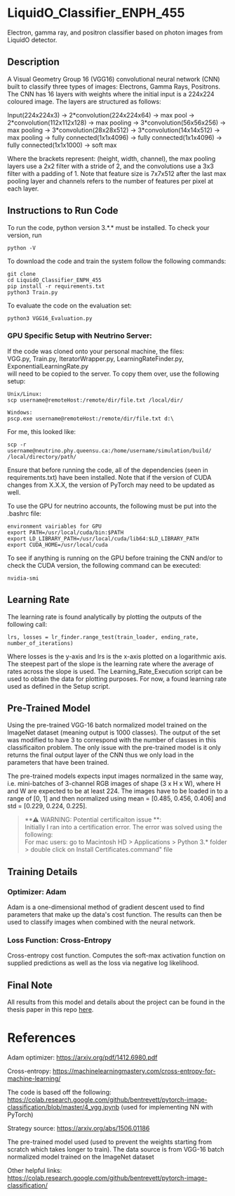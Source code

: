 # LiquidO_Classifier_ENPH_455
Electron, gamma ray, and positron classifier based on photon images from LiquidO detector.

## Description
A Visual Geometry Group 16 (VGG16) convolutional neural network (CNN) built to classify three types of images:
Electrons, Gamma Rays, Positrons. 
The CNN has 16 layers with weights where the initial input is a 224x224 coloured image. The layers are structured as follows:

Input(224x224x3) &rarr; 2\*convolution(224x224x64) &rarr; max pool &rarr; 2\*convolution(112x112x128) &rarr; max pooling &rarr; 3\*convolution(56x56x256) &rarr; max pooling &rarr; 3\*convolution(28x28x512) &rarr; 3\*convolution(14x14x512) &rarr; max pooling &rarr; fully connected(1x1x4096) &rarr; fully connected(1x1x4096) &rarr; fully connected(1x1x1000) &rarr; soft max

Where the brackets represent: (height, width, channel), the max pooling layers use a 2x2 filter with a stride of 2, and the convolutions use a 3x3 filter with a padding of 1. 
Note that feature size is 7x7x512 after the last max pooling layer and channels refers to the number of features per pixel at each layer.


## Instructions to Run Code
To run the code, python version 3.\*.\* must be installed. To check your version, run
```
python -V
```

To download the code and train the system follow the following commands:

```
git clone 
cd LiquidO_Classifier_ENPH_455
pip install -r requirements.txt
python3 Train.py
```

To evaluate the code on the evaluation set:
```
python3 VGG16_Evaluation.py
```

### GPU Specific Setup with Neutrino Server:
If the code was cloned onto your personal machine, the files:  
VGG.py, Train.py, IteratorWrapper.py, LearningRateFinder.py, ExponentialLearningRate.py  
will need to be copied to the server. To copy them over, use the following setup:
```
Unix/Linux:
scp username@remoteHost:/remote/dir/file.txt /local/dir/

Windows:
pscp.exe username@remoteHost:/remote/dir/file.txt d:\
```
For me, this looked like:  
```
scp -r username@neutrino.phy.queensu.ca:/home/username/simulation/build/ /local/directory/path/
```

Ensure that before running the code, all of the dependencies (seen in requirements.txt) have been installed.
Note that if the version of CUDA changes from X.X.X, the version of PyTorch may need to be updated as well.

To use the GPU for neutrino accounts, the following must be put into the .bashrc file:
```
environment vairiables for GPU
export PATH=/usr/local/cuda/bin:$PATH
export LD_LIBRARY_PATH=/usr/local/cuda/lib64:$LD_LIBRARY_PATH
export CUDA_HOME=/usr/local/cuda
```
To see if anything is running on the GPU before training the CNN and/or to check the CUDA version, 
the following command can be executed:
```
nvidia-smi
```
## Learning Rate
The learning rate is found analytically by plotting the outputs of the following call:
```
lrs, losses = lr_finder.range_test(train_loader, ending_rate, number_of_iterations)
```
Where losses is the y-axis and lrs is the x-axis plotted on a logarithmic axis. The steepest part of the slope is the
learning rate where the average of rates across the slope is used.
The Learning_Rate_Execution script can be used to obtain the data for plotting purposes. For now, a found learning rate
used as defined in the Setup script.

## Pre-Trained Model
Using the pre-trained VGG-16 batch normalized model trained on the ImageNet dataset (meaning output is 1000 classes).
The output of the set was modified to have 3 to correspond with the number of classes in this classificaiton problem.
The only issue with the pre-trained model is it only returns the final output layer of the CNN thus we only load in the 
parameters that have been trained.  

The pre-trained models expects input images normalized in the same way, i.e. mini-batches of 3-channel RGB images of 
shape (3 x H x W), where H and W are expected to be at least 224. The images have to be loaded in to a range of [0, 1] 
and then normalized using mean = [0.485, 0.456, 0.406] and std = [0.229, 0.224, 0.225].

> **⚠ WARNING: Potential certificaiton issue **:  
> Initially I ran into a certification error. The error was solved using the following: \
> For mac users: go to Macintosh HD > Applications > Python 3.\* folder > double click on Install Certificates.command" file

## Training Details
### Optimizer: Adam
Adam is a one-dimensional method of gradient descent used to find parameters that make up the data's cost function. The 
results can then be used to classify images when combined with the neural network.

### Loss Function: Cross-Entropy
Cross-entropy cost function. Computes the soft-max activation function on supplied predictions as well as the loss 
via negative log likelihood.

## Final Note
All results from this model and details about the project can be found in the thesis paper in this repo [here](https://github.com/ksinger12/LiquidO_Classifier_ENPH_455/blob/bf3acab91866e55b43fce7505e895704cc386fd8/Classifying%20Particle%20Interactions%20with%20LiquidO%20using%20Deep%20Learning.pdf).

# References
Adam optimizer: 
https://arxiv.org/pdf/1412.6980.pdf

Cross-entropy: 
https://machinelearningmastery.com/cross-entropy-for-machine-learning/

The code is based off the following:
https://colab.research.google.com/github/bentrevett/pytorch-image-classification/blob/master/4_vgg.ipynb (used for implementing NN with PyTorch)

Strategy source:
https://arxiv.org/abs/1506.01186

The pre-trained model used (used to prevent the weights starting from scratch which takes longer to train).
The data source is from VGG-16 batch normalized model trained on the ImageNet dataset 

Other helpful links: 
https://colab.research.google.com/github/bentrevett/pytorch-image-classification/
